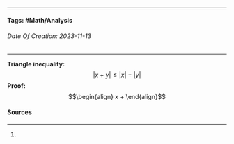 __________________________________________________________________________
#### **Tags:** #Math/Analysis 
###### *Date Of Creation: 2023-11-13*
__________________________________________________________________________

**Triangle inequality:**
$$|x + y| \le |x| + |y|$$
**Proof:**
$$\begin{align} x + \end{align}$$
#### Sources
__________________________________________________________________________
1. 
